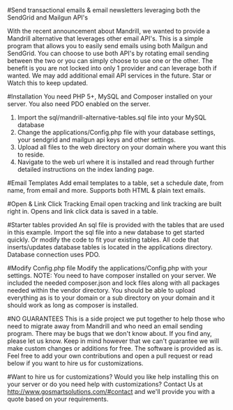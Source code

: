#Send transactional emails & email newsletters leveraging both the SendGrid and Mailgun API's

With the recent announcement about Mandrill, we wanted to provide a Mandrill alternative that leverages other email API's. This is a simple program that allows you to easily send emails using both Mailgun and SendGrid. You can choose to use both API's by rotating email sending between the two or you can simply choose to use one or the other. The benefit is you are not locked into only 1 provider and can leverage both if wanted. We may add additional email API services in the future. Star or Watch this to keep updated.

#Installation
You need PHP 5+, MySQL and Composer installed on your server. You also need PDO enabled on the server.
1. Import the sql/mandrill-alternative-tables.sql file into your MySQL database
2. Change the applications/Config.php file with your database settings, your sendgrid and mailgun api keys and other settings.
3. Upload all files to the web directory on your domain where you want this to reside.
4. Navigate to the web url where it is installed and read through further detailed instructions on the index landing page.

#Email Templates 
Add email templates to a table, set a schedule date, from name, from email and more. Supports both HTML & plain text emails.

#Open & Link Click Tracking
Email open tracking and link tracking are built right in. Opens and link click data is saved in a table.

#Starter tables provided
An sql file is provided with the tables that are used in this example. Import the sql file into a new database to get started quickly. Or modify the code to fit your existing tables. All code that inserts/updates database tables is located in the applications directory. Database connection uses PDO.

#Modify Config.php file
Modify the applications/Config.php with your settings. NOTE: You need to have composer installed on your server. We included the needed composer.json and lock files along with all packages needed within the vendor directory. You should be able to upload everything as is to your domain or a sub directory on your domain and it should work as long as composer is installed.

#NO GUARANTEES
This is a side project we put together to help those who need to migrate away from Mandrill and who need an email sending program. There may be bugs that we don't know about. If you find any, please let us know. Keep in mind however that we can't guarantee we will make custom changes or additions for free. The software is provided as is. Feel free to add your own contributions and open a pull request or read below if you want to hire us for customizations.

#Want to hire us for customizations?
Would you like help installing this on your server or do you need help with customizations? Contact Us at http://www.gosmartsolutions.com/#contact and we'll provide you with a quote based on your requirements.
